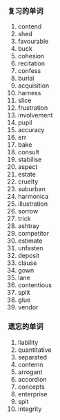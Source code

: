 ### 复习的单词



1. contend
2. shed
3. favourable
4. buck
5. cohesion
6. recitation
7. confess
8. burial
9. acquisition
10. harness
11. slice
12. frustration
13. involvement
14. pupil
15. accuracy
16. err
17. bake
18. consult
19. stabilise
20. aspect
21. estate
22. cruelty
23. suburban
24. harmonica
25. illustration
26. sorrow
27. trick
28. ashtray
29. competitor
30. estimate
31. unfasten
32. deposit
33. clause
34. gown
35. lane
36. contentious
37. split
38. glue
39. vendor





### 遗忘的单词



1. liability
2. quantitative
3. separated
4. contemn
5. arrogant
6. accordion
7. concepts
8. enterprise
9. spit
10. integrity